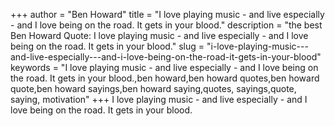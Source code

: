 +++
author = "Ben Howard"
title = "I love playing music - and live especially - and I love being on the road. It gets in your blood."
description = "the best Ben Howard Quote: I love playing music - and live especially - and I love being on the road. It gets in your blood."
slug = "i-love-playing-music---and-live-especially---and-i-love-being-on-the-road-it-gets-in-your-blood"
keywords = "I love playing music - and live especially - and I love being on the road. It gets in your blood.,ben howard,ben howard quotes,ben howard quote,ben howard sayings,ben howard saying,quotes, sayings,quote, saying, motivation"
+++
I love playing music - and live especially - and I love being on the road. It gets in your blood.
